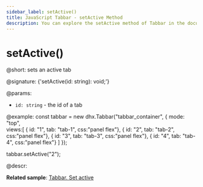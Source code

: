 ```yaml
---
sidebar_label: setActive()
title: JavaScript Tabbar - setActive Method 
description: You can explore the setActive method of Tabbar in the documentation of the DHTMLX JavaScript UI library. Browse developer guides and API reference, try out code examples and live demos, and download a free 30-day evaluation version of DHTMLX Suite 7.
---
```


# setActive()

@short: sets an active tab

@signature: {'setActive(id: string): void;'}

@params:
- `id: string` - the id of a tab

@example:
const tabbar = new dhx.Tabbar("tabbar_container", {
    mode: "top",            
    views:[
        { id: "1", tab: "tab-1", css:"panel flex"},
        { id: "2", tab: "tab-2", css:"panel flex"},
        { id: "3", tab: "tab-3", css:"panel flex"},
        { id: "4", tab: "tab-4", css:"panel flex"}
    ]
});

tabbar.setActive("2");

@descr:

**Related sample**: [Tabbar. Set active](https://snippet.dhtmlx.com/u9ryz38f)

[comment]: # (@relatedapi: tabbar/api/tabbar_getactive_method.md)

[comment]: # (@related: tabbar/work_with_tabbar.md#settinggetting-the-active-tab)
